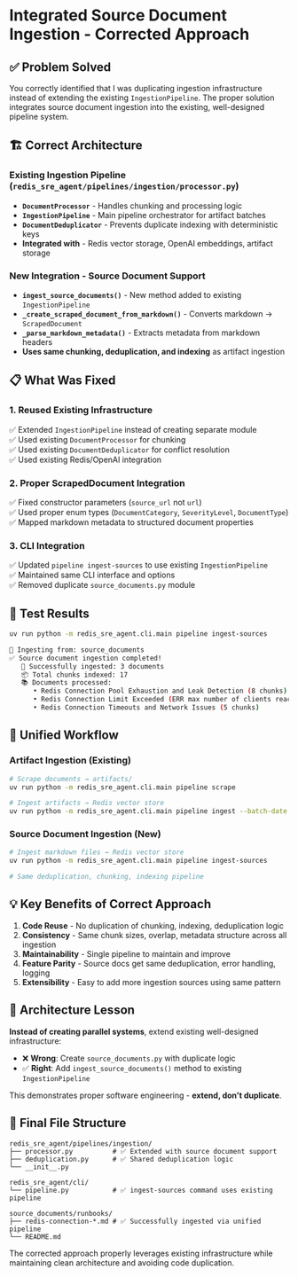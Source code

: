 # Integrated Source Document Ingestion - Corrected Approach

## ✅ **Problem Solved**

You correctly identified that I was duplicating ingestion infrastructure instead of extending the existing `IngestionPipeline`. The proper solution integrates source document ingestion into the existing, well-designed pipeline system.

## 🏗️ **Correct Architecture**

### **Existing Ingestion Pipeline** (`redis_sre_agent/pipelines/ingestion/processor.py`)
- **`DocumentProcessor`** - Handles chunking and processing logic
- **`IngestionPipeline`** - Main pipeline orchestrator for artifact batches
- **`DocumentDeduplicator`** - Prevents duplicate indexing with deterministic keys
- **Integrated with** - Redis vector storage, OpenAI embeddings, artifact storage

### **New Integration** - Source Document Support
- **`ingest_source_documents()`** - New method added to existing `IngestionPipeline`
- **`_create_scraped_document_from_markdown()`** - Converts markdown → `ScrapedDocument`
- **`_parse_markdown_metadata()`** - Extracts metadata from markdown headers
- **Uses same chunking, deduplication, and indexing** as artifact ingestion

## 📋 **What Was Fixed**

### 1. **Reused Existing Infrastructure**
✅ Extended `IngestionPipeline` instead of creating separate module  
✅ Used existing `DocumentProcessor` for chunking  
✅ Used existing `DocumentDeduplicator` for conflict resolution  
✅ Used existing Redis/OpenAI integration  

### 2. **Proper ScrapedDocument Integration**
✅ Fixed constructor parameters (`source_url` not `url`)  
✅ Used proper enum types (`DocumentCategory`, `SeverityLevel`, `DocumentType`)  
✅ Mapped markdown metadata to structured document properties

### 3. **CLI Integration** 
✅ Updated `pipeline ingest-sources` to use existing `IngestionPipeline`  
✅ Maintained same CLI interface and options  
✅ Removed duplicate `source_documents.py` module

## 🧪 **Test Results**

```bash
uv run python -m redis_sre_agent.cli.main pipeline ingest-sources

📂 Ingesting from: source_documents
✅ Source document ingestion completed!
   📝 Successfully ingested: 3 documents
   📦 Total chunks indexed: 17
   📚 Documents processed:
      • Redis Connection Pool Exhaustion and Leak Detection (8 chunks)
      • Redis Connection Limit Exceeded (ERR max number of clients reached) (4 chunks) 
      • Redis Connection Timeouts and Network Issues (5 chunks)
```

## 🔄 **Unified Workflow**

### **Artifact Ingestion** (Existing)
```bash
# Scrape documents → artifacts/
uv run python -m redis_sre_agent.cli.main pipeline scrape

# Ingest artifacts → Redis vector store
uv run python -m redis_sre_agent.cli.main pipeline ingest --batch-date 2025-08-22
```

### **Source Document Ingestion** (New)
```bash
# Ingest markdown files → Redis vector store 
uv run python -m redis_sre_agent.cli.main pipeline ingest-sources

# Same deduplication, chunking, indexing pipeline
```

## 💡 **Key Benefits of Correct Approach**

1. **Code Reuse** - No duplication of chunking, indexing, deduplication logic
2. **Consistency** - Same chunk sizes, overlap, metadata structure across all ingestion 
3. **Maintainability** - Single pipeline to maintain and improve
4. **Feature Parity** - Source docs get same deduplication, error handling, logging
5. **Extensibility** - Easy to add more ingestion sources using same pattern

## 🎯 **Architecture Lesson**

**Instead of creating parallel systems**, extend existing well-designed infrastructure:

- ❌ **Wrong**: Create `source_documents.py` with duplicate logic
- ✅ **Right**: Add `ingest_source_documents()` method to existing `IngestionPipeline`

This demonstrates proper software engineering - **extend, don't duplicate**.

## 📂 **Final File Structure**

```
redis_sre_agent/pipelines/ingestion/
├── processor.py          # ✅ Extended with source document support
├── deduplication.py      # ✅ Shared deduplication logic
└── __init__.py

redis_sre_agent/cli/
└── pipeline.py           # ✅ ingest-sources command uses existing pipeline

source_documents/runbooks/
├── redis-connection-*.md # ✅ Successfully ingested via unified pipeline
└── README.md
```

The corrected approach properly leverages existing infrastructure while maintaining clean architecture and avoiding code duplication.